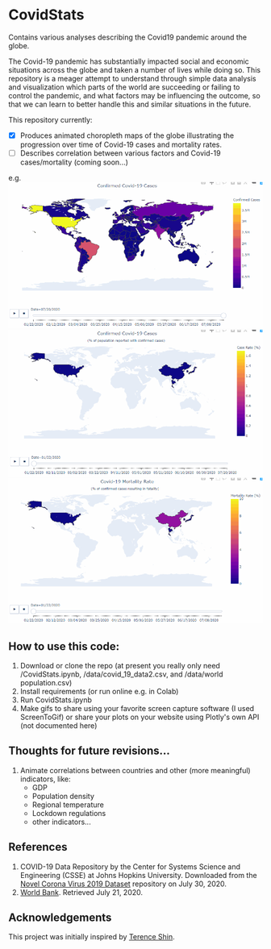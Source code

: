 # CovidStats
Contains various analyses describing the Covid19 pandemic around the globe.

The Covid-19 pandemic has substantially impacted social and economic situations across the globe and taken a number of lives while doing so. This repository is a meager attempt to understand through simple data analysis and visualization which parts of the world are succeeding or failing to control the pandemic, and what factors may be influencing the outcome, so that we can learn to better handle this and similar situations in the future.

This repository currently:
- [x] Produces animated choropleth maps of the globe illustrating the progression over time of Covid-19 cases and mortality rates.
- [ ] Describes correlation between various factors and Covid-19 cases/mortality (coming soon...)

e.g.
![Covid-19 Cases](/gifs/CovidWorldConfirmedCases.gif)
![Covid-19 Case Rate](/gifs/CovidWorldConfirmedRate.gif)
![Covid-19 Mortality Rate](/gifs/CovidWorldMortalityRate.gif)

## How to use this code:
1. Download or clone the repo (at present you really only need /CovidStats.ipynb, /data/covid_19_data2.csv, and /data/world population.csv)
2. Install requirements (or run online e.g. in Colab)
3. Run CovidStats.ipynb
4. Make gifs to share using your favorite screen capture software (I used ScreenToGif) or share your plots on your website using Plotly's own API (not documented here)

## Thoughts for future revisions...
1. Animate correlations between countries and other (more meaningful) indicators, like:
    * GDP
    * Population density
    * Regional temperature
    * Lockdown regulations
    * other indicators...

## References
1. COVID-19 Data Repository by the Center for Systems Science and Engineering (CSSE) at Johns Hopkins University. Downloaded from the [Novel Corona Virus 2019 Dataset](https://www.kaggle.com/sudalairajkumar/novel-corona-virus-2019-dataset/data?select=covid_19_data.csv) repository on July 30, 2020.
2. [World Bank](https://data.worldbank.org/indicator/SP.POP.TOTL). Retrieved July 21, 2020.

## Acknowledgements
This project was initially inspired by [Terence Shin](https://towardsdatascience.com/visualizing-the-coronavirus-pandemic-with-choropleth-maps-7f30fccaecf5).

